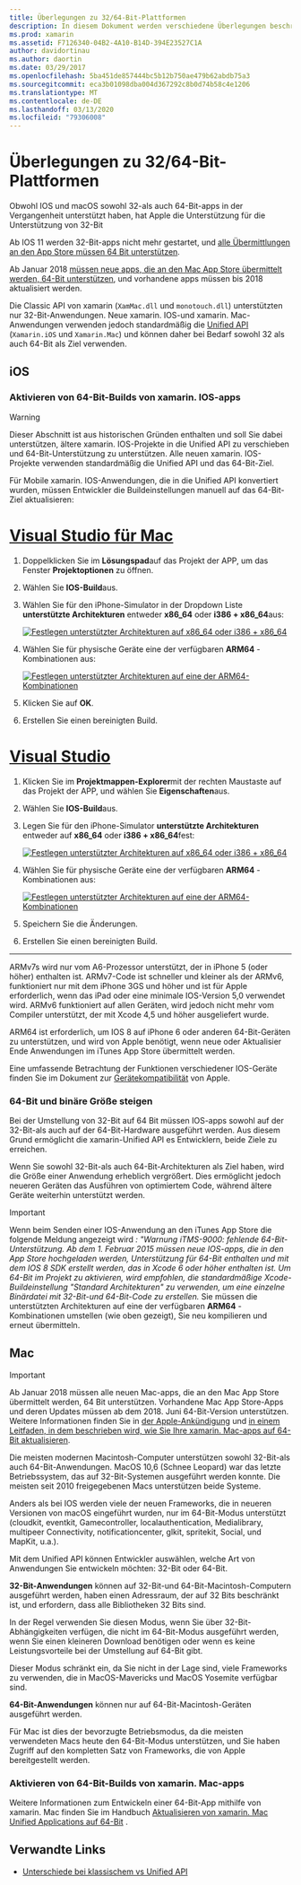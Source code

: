 ```yaml
---
title: Überlegungen zu 32/64-Bit-Plattformen
description: In diesem Dokument werden verschiedene Überlegungen beschrieben, die Sie berücksichtigen sollten, wenn Sie für eine xamarin. IOS-oder xamarin. Mac-Anwendung auf 32-Bit-und 64-Bit-Architekturen abzielen.
ms.prod: xamarin
ms.assetid: F7126340-04B2-4A10-B14D-394E23527C1A
author: davidortinau
ms.author: daortin
ms.date: 03/29/2017
ms.openlocfilehash: 5ba451de857444bc5b12b750ae479b62abdb75a3
ms.sourcegitcommit: eca3b01098dba004d367292c8b0d74b58c4e1206
ms.translationtype: MT
ms.contentlocale: de-DE
ms.lasthandoff: 03/13/2020
ms.locfileid: "79306008"
---
```

# <a name="3264-bit-platform-considerations"></a>Überlegungen zu 32/64-Bit-Plattformen

Obwohl IOS und macOS sowohl 32-als auch 64-Bit-apps in der Vergangenheit unterstützt haben, hat Apple die Unterstützung für die Unterstützung von 32-Bit

Ab IOS 11 werden 32-Bit-apps nicht mehr gestartet, und [alle Übermittlungen an den App Store müssen 64 Bit unterstützen](https://developer.apple.com/news/?id=06282017b).

Ab Januar 2018 [müssen neue apps, die an den Mac App Store übermittelt werden, 64-Bit unterstützen](https://developer.apple.com/news/?id=06282017a), und vorhandene apps müssen bis 2018 aktualisiert werden.

Die Classic API von xamarin (`XamMac.dll` und `monotouch.dll`) unterstützten nur 32-Bit-Anwendungen. Neue xamarin. IOS-und xamarin. Mac-Anwendungen verwenden jedoch standardmäßig die [Unified API](~/cross-platform/macios/unified/index.md) (`Xamarin.iOS` und `Xamarin.Mac`) und können daher bei Bedarf sowohl 32 als auch 64-Bit als Ziel verwenden.

## <a name="ios"></a>iOS

<a name="enable-64" />

### <a name="enabling-64-bit-builds-of-xamarinios-apps"></a>Aktivieren von 64-Bit-Builds von xamarin. IOS-apps

> [!WARNING]
> Dieser Abschnitt ist aus historischen Gründen enthalten und soll Sie dabei unterstützen, ältere xamarin. IOS-Projekte in die Unified API zu verschieben und 64-Bit-Unterstützung zu unterstützen. Alle neuen xamarin. IOS-Projekte verwenden standardmäßig die Unified API und das 64-Bit-Ziel.

Für Mobile xamarin. IOS-Anwendungen, die in die Unified API konvertiert wurden, müssen Entwickler die Buildeinstellungen manuell auf das 64-Bit-Ziel aktualisieren:

<!-- markdownlint-disable MD001 -->

# <a name="visual-studio-for-mac"></a>[Visual Studio für Mac](#tab/macos)

1. Doppelklicken Sie im **Lösungspad**auf das Projekt der APP, um das Fenster **Projektoptionen** zu öffnen.
2. Wählen Sie **IOS-Build**aus.
3. Wählen Sie für den iPhone-Simulator in der Dropdown Liste **unterstützte Architekturen** entweder **x86\_64** oder **i386 + x86\_64**aus:

   [![Festlegen unterstützter Architekturen auf x86\_64 oder i386 + x86\_64](Images/Image01.png "Setting Supported architectures to x86\_64 or i386 + x86\_64")](Images/Image01-large.png#lightbox) 

4. Wählen Sie für physische Geräte eine der verfügbaren **ARM64** -Kombinationen aus:

   [![Festlegen unterstützter Architekturen auf eine der ARM64-Kombinationen](Images/Image02.png "Festlegen unterstützter Architekturen auf eine der ARM64-Kombinationen")](Images/Image02-large.png#lightbox)

5. Klicken Sie auf **OK**.
6. Erstellen Sie einen bereinigten Build.

# <a name="visual-studio"></a>[Visual Studio](#tab/windows)

1. Klicken Sie im **Projektmappen-Explorer**mit der rechten Maustaste auf das Projekt der APP, und wählen Sie **Eigenschaften**aus.
2. Wählen Sie **IOS-Build**aus.
3. Legen Sie für den iPhone-Simulator **unterstützte Architekturen** entweder auf **x86\_64** oder **i386 + x86\_64**fest: 

   [![Festlegen unterstützter Architekturen auf x86_64 oder i386 + x86\_64](Images/VS02.png "Setting Supported architectures to x86_64 or i386 + x86\_64")](Images/VS02-large.png#lightbox)

4. Wählen Sie für physische Geräte eine der verfügbaren **ARM64** -Kombinationen aus:
    
   [![Festlegen unterstützter Architekturen auf eine der ARM64-Kombinationen](Images/VS01.png "Festlegen unterstützter Architekturen auf eine der ARM64-Kombinationen")](Images/VS01-large.png#lightbox)

5. Speichern Sie die Änderungen.
6. Erstellen Sie einen bereinigten Build.

-----

ARMv7s wird nur vom A6-Prozessor unterstützt, der in iPhone 5 (oder höher) enthalten ist. ARMv7-Code ist schneller und kleiner als der ARMv6, funktioniert nur mit dem iPhone 3GS und höher und ist für Apple erforderlich, wenn das iPad oder eine minimale IOS-Version 5,0 verwendet wird. ARMv6 funktioniert auf allen Geräten, wird jedoch nicht mehr vom Compiler unterstützt, der mit Xcode 4,5 und höher ausgeliefert wurde. 

ARM64 ist erforderlich, um IOS 8 auf iPhone 6 oder anderen 64-Bit-Geräten zu unterstützen, und wird von Apple benötigt, wenn neue oder Aktualisier Ende Anwendungen im iTunes App Store übermittelt werden.

Eine umfassende Betrachtung der Funktionen verschiedener IOS-Geräte finden Sie im Dokument zur [Gerätekompatibilität](https://developer.apple.com/library/content/documentation/DeviceInformation/Reference/iOSDeviceCompatibility/DeviceCompatibilityMatrix/DeviceCompatibilityMatrix.html) von Apple.

### <a name="64-bit-and-binary-size-increases"></a>64-Bit und binäre Größe steigen

Bei der Umstellung von 32-Bit auf 64 Bit müssen IOS-apps sowohl auf der 32-Bit-als auch auf der 64-Bit-Hardware ausgeführt werden. Aus diesem Grund ermöglicht die xamarin-Unified API es Entwicklern, beide Ziele zu erreichen.

Wenn Sie sowohl 32-Bit-als auch 64-Bit-Architekturen als Ziel haben, wird die Größe einer Anwendung erheblich vergrößert. Dies ermöglicht jedoch neueren Geräten das Ausführen von optimiertem Code, während ältere Geräte weiterhin unterstützt werden.

> [!IMPORTANT]
> Wenn beim Senden einer IOS-Anwendung an den iTunes App Store die folgende Meldung angezeigt wird _: "Warnung iTMS-9000: fehlende 64-Bit-Unterstützung. Ab dem 1. Februar 2015 müssen neue IOS-apps, die in den App Store hochgeladen werden, Unterstützung für 64-Bit enthalten und mit dem IOS 8 SDK erstellt werden, das in Xcode 6 oder höher enthalten ist. Um 64-Bit im Projekt zu aktivieren, wird empfohlen, die standardmäßige Xcode-Buildeinstellung "Standard Architekturen" zu verwenden, um eine einzelne Binärdatei mit 32-Bit-und 64-Bit-Code zu erstellen._ Sie müssen die unterstützten Architekturen auf eine der verfügbaren **ARM64** -Kombinationen umstellen (wie oben gezeigt), Sie neu kompilieren und erneut übermitteln.

## <a name="mac"></a>Mac

> [!IMPORTANT]
> Ab Januar 2018 müssen alle neuen Mac-apps, die an den Mac App Store übermittelt werden, 64 Bit unterstützen. Vorhandene Mac App Store-Apps und deren Updates müssen ab dem 2018. Juni 64-Bit-Version unterstützen. Weitere Informationen finden Sie in [der Apple-Ankündigung](https://developer.apple.com/news/?id=06282017a) und [in einem Leitfaden, in dem beschrieben wird, wie Sie Ihre xamarin. Mac-apps auf 64-Bit aktualisieren](~/cross-platform/macios/32-and-64/mac-64-bit.md).

Die meisten modernen Macintosh-Computer unterstützen sowohl 32-Bit-als auch 64-Bit-Anwendungen.   MacOS 10,6 (Schnee Leopard) war das letzte Betriebssystem, das auf 32-Bit-Systemen ausgeführt werden konnte.   Die meisten seit 2010 freigegebenen Macs unterstützen beide Systeme.

Anders als bei IOS werden viele der neuen Frameworks, die in neueren Versionen von macOS eingeführt wurden, nur im 64-Bit-Modus unterstützt (cloudkit, eventkit, Gamecontroller, localauthentication, Medialibrary, multipeer Connectivity, notificationcenter, glkit, spritekit, Social, und MapKit, u.a.).

Mit dem Unified API können Entwickler auswählen, welche Art von Anwendungen Sie entwickeln möchten: 32-Bit oder 64-Bit.

**32-Bit-Anwendungen** können auf 32-Bit-und 64-Bit-Macintosh-Computern ausgeführt werden, haben einen Adressraum, der auf 32 Bits beschränkt ist, und erfordern, dass alle Bibliotheken 32 Bits sind.

In der Regel verwenden Sie diesen Modus, wenn Sie über 32-Bit-Abhängigkeiten verfügen, die nicht im 64-Bit-Modus ausgeführt werden, wenn Sie einen kleineren Download benötigen oder wenn es keine Leistungsvorteile bei der Umstellung auf 64-Bit gibt.

Dieser Modus schränkt ein, da Sie nicht in der Lage sind, viele Frameworks zu verwenden, die in MacOS-Mavericks und MacOS Yosemite verfügbar sind.

**64-Bit-Anwendungen** können nur auf 64-Bit-Macintosh-Geräten ausgeführt werden.

Für Mac ist dies der bevorzugte Betriebsmodus, da die meisten verwendeten Macs heute den 64-Bit-Modus unterstützen, und Sie haben Zugriff auf den kompletten Satz von Frameworks, die von Apple bereitgestellt werden.

### <a name="enabling-64-bit-builds-of-xamarinmac-apps"></a>Aktivieren von 64-Bit-Builds von xamarin. Mac-apps

Weitere Informationen zum Entwickeln einer 64-Bit-App mithilfe von xamarin. Mac finden Sie im Handbuch [Aktualisieren von xamarin. Mac Unified Applications auf 64-Bit](~/cross-platform/macios/32-and-64/mac-64-bit.md) .

## <a name="related-links"></a>Verwandte Links

- [Unterschiede bei klassischem vs Unified API](https://github.com/xamarin/release-notes-archive/blob/master/release-notes/ios/api_changes/classic-vs-unified-8.6.0/index.md)
